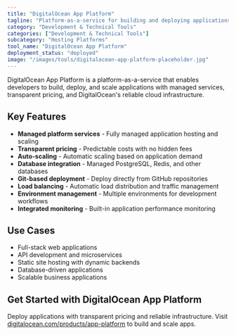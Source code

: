 ```yaml
---
title: "DigitalOcean App Platform"
tagline: "Platform-as-a-service for building and deploying applications"
category: "Development & Technical Tools"
categories: ["Development & Technical Tools"]
subcategory: "Hosting Platforms"
tool_name: "DigitalOcean App Platform"
deployment_status: "deployed"
image: "/images/tools/digitalocean-app-platform-placeholder.jpg"
---
```

DigitalOcean App Platform is a platform-as-a-service that enables developers to build, deploy, and scale applications with managed services, transparent pricing, and DigitalOcean's reliable cloud infrastructure.

## Key Features

- **Managed platform services** - Fully managed application hosting and scaling
- **Transparent pricing** - Predictable costs with no hidden fees
- **Auto-scaling** - Automatic scaling based on application demand
- **Database integration** - Managed PostgreSQL, Redis, and other databases
- **Git-based deployment** - Deploy directly from GitHub repositories
- **Load balancing** - Automatic load distribution and traffic management
- **Environment management** - Multiple environments for development workflows
- **Integrated monitoring** - Built-in application performance monitoring

## Use Cases

- Full-stack web applications
- API development and microservices
- Static site hosting with dynamic backends
- Database-driven applications
- Scalable business applications

## Get Started with DigitalOcean App Platform

Deploy applications with transparent pricing and reliable infrastructure. Visit [digitalocean.com/products/app-platform](https://www.digitalocean.com/products/app-platform) to build and scale apps.